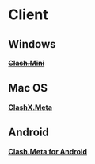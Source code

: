 # Client

## Windows

~~[**Clash.Mini**](https://github.com/MetaCubeX/Clash.Mini)~~

## Mac OS

[**ClashX.Meta**](https://github.com/MetaCubeX/ClashX.Meta)

## Android

[**Clash.Meta for Android**](https://github.com/MetaCubeX/ClashMetaForAndroid/releases/tag/Prerelease-alpha) 
